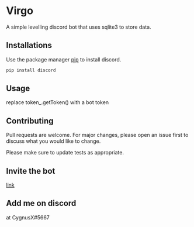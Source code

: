 # Virgo

A simple levelling discord bot that uses sqlite3 to store data.

## Installations

Use the package manager [pip](https://pip.pypa.io/en/stable/) to install discord.

```bash
pip install discord
```

## Usage

replace token_.getToken() with a bot token

## Contributing
Pull requests are welcome. For major changes, please open an issue first to discuss what you would like to change.

Please make sure to update tests as appropriate.

## Invite the bot
[link](https://discord.com/api/oauth2/authorize?client_id=277588583693680640&permissions=8&scope=bot)

## Add me on discord
at CygnusX#5667
